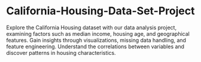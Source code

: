 # California-Housing-Data-Set-Project
Explore the California Housing dataset with our data analysis project, examining factors such as median income, housing age, and geographical features. Gain insights through visualizations, missing data handling, and feature engineering. Understand the correlations between variables and discover patterns in housing characteristics.
